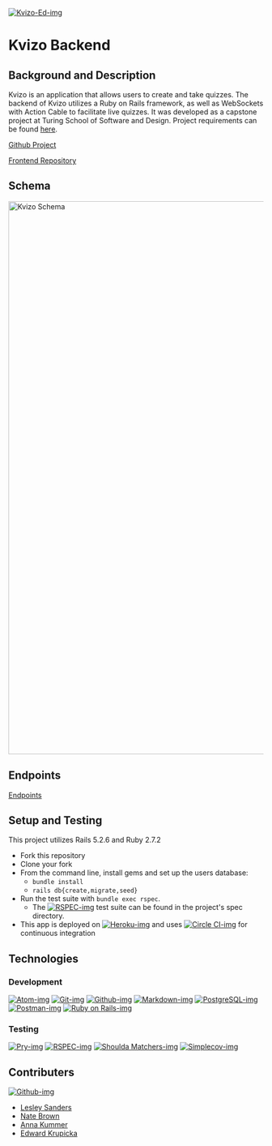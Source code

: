 [![Kvizo-Ed-img](https://img.shields.io/badge/KvizoEd-ff69b4.svg?logo=data:image/png;base64,iVBORw0KGgoAAAANSUhEUgAAAaQAAAGkAQMAAABEgsN2AAAABlBMVEXSVJvw8PBBhms0AAAAk0lEQVR4nO3LywmAMABEwYAFWJKtWWpK8OhJPcUPMSiCiGTedXfC/KAhUBRFURR1rWK4X0dRFEVRFEVRFEVRv1NZU/o0pzNFURRFURRFURRFURRFURRFURRFUVQ9KqZTV1SHS0HlURRFURRFURRFUdRbai2dx2zZ1FpfVO3+RlEURVEURVEURVGfq5tRFEVRVEVqAQt/yMKEdYNrAAAAAElFTkSuQmCC)](https://kvizofe.herokuapp.com/)

# Kvizo Backend

## Background and Description

Kvizo is an application that allows users to create and take quizzes.  The backend of Kvizo utilizes a Ruby on Rails framework, as well as WebSockets with Action Cable to facilitate live quizzes.  It was developed as a capstone project at Turing School of Software and Design.  Project requirements can be found [here](https://mod4.turing.edu/projects/capstone/).

[Github Project](https://github.com/Kvizo-Ed)

[Frontend Repository](https://github.com/Kvizo-Ed/kvizo-fe)

## Schema

<img width="1091" alt="Kvizo Schema" src="https://user-images.githubusercontent.com/87659229/154350131-e3793dc1-8c58-4692-95cc-aede5b96057f.png">


## Endpoints

[Endpoints](https://github.com/Kvizo-Ed/kvizo-be/blob/main/endpoints.md)

## Setup and Testing

This project utilizes Rails 5.2.6 and Ruby 2.7.2

* Fork this repository
* Clone your fork
* From the command line, install gems and set up the users database:
    * `bundle install`
    * `rails db{create,migrate,seed}`
* Run the test suite with `bundle exec rspec`.
  * The [![RSPEC-img](https://img.shields.io/badge/rspec-b81818.svg?&style=flaste&logo=rubygems&logoColor=white)](https://rspec.info/)
 test suite can be found in the project's spec directory.
* This app is deployed on [![Heroku-img](https://img.shields.io/badge/Heroku-430098.svg?&style=flaste&logo=heroku&logoColor=white)](https://www.heroku.com/) and uses [![Circle CI-img](https://img.shields.io/badge/-CircleCi-brightgreen.svg?logo=LOGO)](https://circleci.com/)
 for continuous integration

## Technologies

### Development
[![Atom-img](https://img.shields.io/badge/Atom-66595C.svg?&style=flaste&logo=atom&logoColor=white)](https://atom.io/)
[![Git-img](https://img.shields.io/badge/Git-F05032.svg?&style=flaste&logo=git&logoColor=white)](https://git-scm.com/)
[![Github-img](https://img.shields.io/badge/GitHub-181717.svg?&style=flaste&logo=github&logoColor=white)](https://github.com/)
[![Markdown-img](https://img.shields.io/badge/Markdown-000000.svg?&style=flaste&logo=markdown&logoColor=white)](https://www.markdownguide.org/)
[![PostgreSQL-img](https://img.shields.io/badge/PostgreSQL-4169E1.svg?&style=flaste&logo=postgresql&logoColor=white)](https://www.postgresql.org/)
[![Postman-img](https://img.shields.io/badge/Postman-FF6C37.svg?&style=flaste&logo=Postman&logoColor=white)](https://www.postman.com/)
[![Ruby on Rails-img](https://img.shields.io/badge/Ruby%20On%20Rails-b81818.svg?&style=flat&logo=rubyonrails&logoColor=white)](https://rubyonrails.org/)

### Testing
[![Pry-img](https://img.shields.io/badge/pry-b81818.svg?&style=flaste&logo=rubygems&logoColor=white)](https://rubygems.org/gems/pry-rails)
[![RSPEC-img](https://img.shields.io/badge/rspec-b81818.svg?&style=flaste&logo=rubygems&logoColor=white)](https://rspec.info/)
[![Shoulda Matchers-img](https://img.shields.io/badge/shoulda--matchers-b81818.svg?&style=flaste&logo=rubygems&logoColor=white)](https://matchers.shoulda.io/)
[![Simplecov-img](https://img.shields.io/badge/simplecov-b81818.svg?&style=flaste&logo=rubygems&logoColor=white)](https://rubygems.org/gems/simplecov)


## Contributers

[![Github-img](https://img.shields.io/badge/GitHub-181717.svg?&style=flaste&logo=github&logoColor=white)](https://github.com/)

- [Lesley Sanders](https://github.com/lgsriclas)
- [Nate Brown](https://github.com/yosoynatebrown)
- [Anna Kummer](https://github.com/annamkummer)
- [Edward Krupicka](https://github.com/edwardkrupicka)

